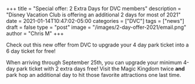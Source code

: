 +++
title = "Special offer: 2 Extra Days for DVC members"
description = "Disney Vacation Club is offering an additional 2 days for most of 2021"
date = 2021-01-14T10:47:02-05:00
categories = ["DVC"]
tags = ["news"]
draft = false
type = "post"
image = "/images/2-day-offer-2021/email.png"
author = "Chris M"
+++

Check out this new offer from DVC to upgrade your 4 day park ticket into a 6 day
ticket for free!

<!--more-->

When arriving through September 25th, you can upgrade your minimum 4-day park
ticket with 2 extra days free! Visit the Magic Kingdom twice __and__ park hop an
additional day to hit those favorite attractions one last time.
